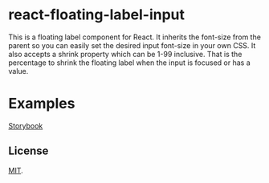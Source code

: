 # react-floating-label-input

This is a floating label component for React. It inherits the font-size from the parent so you can easily set the desired input font-size in your own CSS. It also accepts a shrink property which can be 1-99 inclusive. That is the percentage to shrink the floating label when the input is focused or has a value.

# Examples

[Storybook](http://blog.cymen.org/react-floating-label-input)

## License

[MIT](LICENSE).
